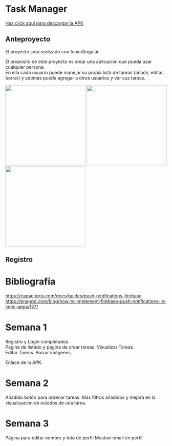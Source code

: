 # Task Manager

<a href="https://github.com/Danny-06/proyecto-integrado/raw/master/TaskManager.apk">
  Haz click aquí para descargar la APK
</a>


## Anteproyecto

El proyecto será realizado con Ionic/Angular.

El proposito de este proyecto es crear una aplicación
que pueda usar cualquier persona.<br>
En ella cada usuario
puede manejar su propia lista de tareas (añadir, editar, borrar) y además
puede agregar a otros usuarios y ver sus tareas.

<div>
  <img width="250" src="https://user-images.githubusercontent.com/72435753/161446246-d30aecaa-8374-44ff-8ea6-85f1e285608c.png">
  <img width="250" src="https://user-images.githubusercontent.com/72435753/161446177-64234e1c-d125-40c8-885c-e875912ab1c0.png">
  <img width="250" src="https://user-images.githubusercontent.com/72435753/161447674-e6789a0a-2c0b-4689-ae8a-924d4639d8dc.png">
</div>

## Registro

# Bibliografía
https://capacitorjs.com/docs/guides/push-notifications-firebase
https://enappd.com/blog/how-to-implement-firebase-push-notifications-in-ionic-apps/157/

# Semana 1
Registro y Login completados.<br>
Pagina de listado y pagina de crear tareas.
Visualizar Tareas.<br>
Editar Tareas. Borrar imágenes.

Enlace de la APK.

# Semana 2
Añadido botón para ordenar tareas.
Más filtros añadidos y mejora en la visualización de estados de una tarea.

# Semana 3
Página para editar nombre y foto de perfil
Mostrar email en perfil
